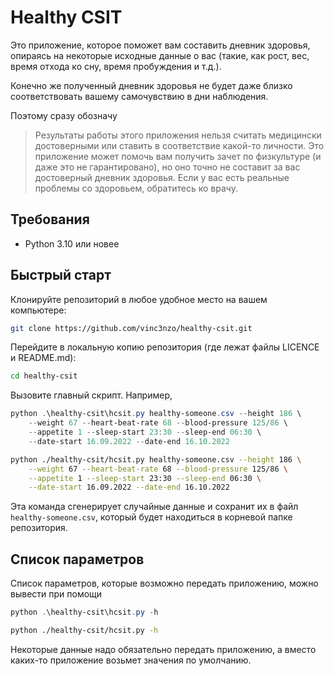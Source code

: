# Healthy CSIT
Это приложение, которое поможет вам составить дневник здоровья,
опираясь на некоторые исходные данные о вас (такие, как
рост, вес, время отхода ко сну, время пробуждения и т.д.).

Конечно же полученный дневник здоровья не будет даже близко
соответствовать вашему самочувствию в дни наблюдения.

Поэтому сразу обозначу
> Результаты работы этого приложения нельзя считать медицински
> достоверными или ставить в соответствие какой-то личности.
> Это приложение может помочь вам получить зачет по физкультуре
> (и даже это не гарантировано), но оно точно не составит
> за вас достоверный дневник здоровья.
> Если у вас есть реальные проблемы со здоровьем, обратитесь
> ко врачу.

## Требования
- Python 3.10 или новее

## Быстрый старт
Клонируйте репозиторий в любое удобное место на вашем компьютере:
```bash
git clone https://github.com/vinc3nzo/healthy-csit.git
```

Перейдите в локальную копию репозитория (где лежат файлы LICENCE и README.md):
```bash
cd healthy-csit
```

Вызовите главный скрипт. Например,
```powershell
python .\healthy-csit\hcsit.py healthy-someone.csv --height 186 \
    --weight 67 --heart-beat-rate 68 --blood-pressure 125/86 \
    --appetite 1 --sleep-start 23:30 --sleep-end 06:30 \
    --date-start 16.09.2022 --date-end 16.10.2022
```
```bash
python ./healthy-csit/hcsit.py healthy-someone.csv --height 186 \
    --weight 67 --heart-beat-rate 68 --blood-pressure 125/86 \
    --appetite 1 --sleep-start 23:30 --sleep-end 06:30 \
    --date-start 16.09.2022 --date-end 16.10.2022
```
Эта команда сгенерирует случайные данные и сохранит их в файл
`healthy-someone.csv`, который будет находиться в корневой папке
репозитория.

## Список параметров
Список параметров, которые возможно передать приложению,
можно вывести при помощи
```powershell
python .\healthy-csit\hcsit.py -h
``` 
```bash
python ./healthy-csit/hcsit.py -h
```
Некоторые данные надо обязательно передать приложению, а вместо каких-то
приложение возьмет значения по умолчанию.